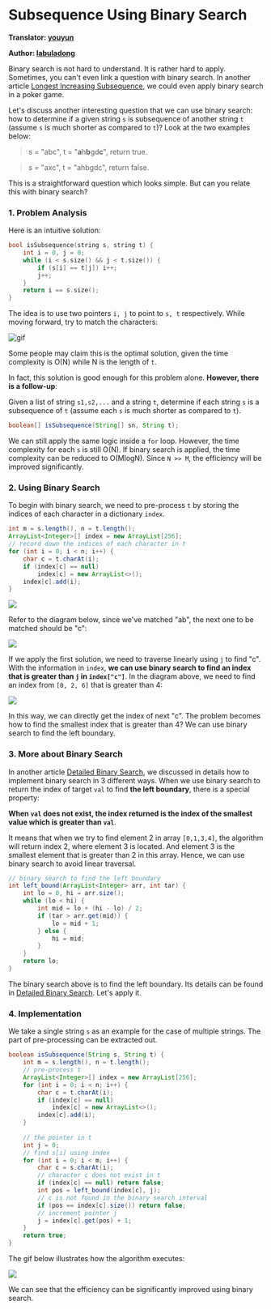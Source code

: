 # Subsequence Using Binary Search

**Translator: [youyun](https://github.com/youyun)**

**Author: [labuladong](https://github.com/labuladong)**

Binary search is not hard to understand. It is rather hard to apply. Sometimes, you can't even link a question with binary search. In another article [Longest Increasing Subsequence](../dynamic_programming/动态规划设计：最长递增子序列.md), we could even apply binary search in a poker game.

Let's discuss another interesting question that we can use binary search: how to determine if a given string `s` is subsequence of another string `t` (assume `s` is much shorter as compared to `t`)? Look at the two examples below:

> s = "abc", t = "**a**h**b**gd**c**", return true.

> s = "axc", t = "ahbgdc", return false.

This is a straightforward question which looks simple. But can you relate this with binary search?

### 1. Problem Analysis

Here is an intuitive solution:

```cpp
bool isSubsequence(string s, string t) {
    int i = 0, j = 0;
    while (i < s.size() && j < t.size()) {
        if (s[i] == t[j]) i++;
        j++;
    }
    return i == s.size();
}
```

The idea is to use two pointers `i, j` to point to `s, t` respectively. While moving forward, try to match the characters:

![gif](../pictures/subsequence/1.gif)

Some people may claim this is the optimal solution, given the time complexity is O(N) while N is the length of `t`.

In fact, this solution is good enough for this problem alone. __However, there is a follow-up__:

Given a list of string `s1,s2,...` and a string `t`, determine if each string `s` is a subsequence of `t` (assume each `s` is much shorter as compared to `t`).

```java
boolean[] isSubsequence(String[] sn, String t);
```

We can still apply the same logic inside a `for` loop. However, the time complexity for each `s` is still O(N). If binary search is applied, the time complexity can be reduced to O(MlogN). Since `N >> M`, the efficiency will be improved significantly.

### 2. Using Binary Search

To begin with binary search, we need to pre-process `t` by storing the indices of each character in a dictionary `index`.

```java
int m = s.length(), n = t.length();
ArrayList<Integer>[] index = new ArrayList[256];
// record down the indices of each character in t
for (int i = 0; i < n; i++) {
    char c = t.charAt(i);
    if (index[c] == null) 
        index[c] = new ArrayList<>();
    index[c].add(i);
}
```

![](../pictures/subsequence/2.jpg)

Refer to the diagram below, since we've matched "ab", the next one to be matched should be "c":

![](../pictures/subsequence/1.jpg)

If we apply the first solution, we need to traverse linearly using `j` to find "c". With the information in `index`, __we can use binary search to find an index that is greater than `j` in `index["c"]`__. In the diagram above, we need to find an index from `[0, 2, 6]` that is greater than 4:

![](../pictures/subsequence/3.jpg)

In this way, we can directly get the index of next "c". The problem becomes how to find the smallest index that is greater than 4? We can use binary search to find the left boundary.

### 3. More about Binary Search

In another article [Detailed Binary Search](../think_like_computer/Detailed%20Binary%20Search.md), we discussed in details how to implement binary search in 3 different ways. When we use binary search to return the index of target `val` to find __the left boundary__, there is a special property:

__When `val` does not exist, the index returned is the index of the smallest value which is greater than `val`__.

It means that when we try to find element 2 in array `[0,1,3,4]`, the algorithm will return index 2, where element 3 is located. And element 3 is the smallest element that is greater than 2 in this array. Hence, we can use binary search to avoid linear traversal.

```java
// binary search to find the left boundary
int left_bound(ArrayList<Integer> arr, int tar) {
    int lo = 0, hi = arr.size();
    while (lo < hi) {
        int mid = lo + (hi - lo) / 2;
        if (tar > arr.get(mid)) {
            lo = mid + 1;
        } else {
            hi = mid;
        } 
    }
    return lo;
}
```

The binary search above is to find the left boundary. Its details can be found in [Detailed Binary Search](../think_like_computer/Detailed%20Binary%20Search.md). Let's apply it.

### 4. Implementation

We take a single string `s` as an example for the case of multiple strings. The part of pre-processing can be extracted out.

```java
boolean isSubsequence(String s, String t) {
    int m = s.length(), n = t.length();
    // pre-process t
    ArrayList<Integer>[] index = new ArrayList[256];
    for (int i = 0; i < n; i++) {
        char c = t.charAt(i);
        if (index[c] == null) 
            index[c] = new ArrayList<>();
        index[c].add(i);
    }
    
    // the pointer in t
    int j = 0;
    // find s[i] using index
    for (int i = 0; i < m; i++) {
        char c = s.charAt(i);
        // character c does not exist in t
        if (index[c] == null) return false;
        int pos = left_bound(index[c], j);
        // c is not found in the binary search interval
        if (pos == index[c].size()) return false;
        // increment pointer j
        j = index[c].get(pos) + 1;
    }
    return true;
}
```

The gif below illustrates how the algorithm executes:

![](../pictures/subsequence/2.gif)

We can see that the efficiency can be significantly improved using binary search.
